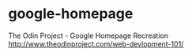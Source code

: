 google-homepage
===============
The Odin Project - Google Homepage Recreation
http://www.theodinproject.com/web-devlopment-101/
